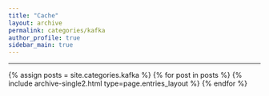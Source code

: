 ```yaml
---
title: "Cache"
layout: archive
permalink: categories/kafka
author_profile: true
sidebar_main: true
---
```


<!-- 공백이 포함되어 있는 카테고리 이름의 경우 site.categories['a b c'] 이런식으로! -->

***

{% assign posts = site.categories.kafka %}
{% for post in posts %} {% include archive-single2.html type=page.entries_layout %} {% endfor %}